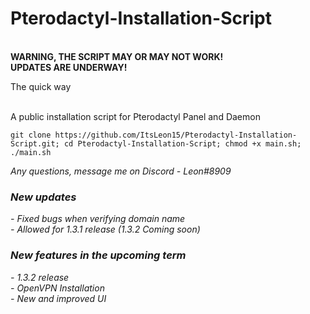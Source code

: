 # Pterodactyl-Installation-Script
<br><b> WARNING, THE SCRIPT MAY OR MAY NOT WORK!<br> UPDATES ARE UNDERWAY! </b>
<p>The quick way</p> <br /> 
A public installation script for Pterodactyl Panel and Daemon <br /> 

``git clone https://github.com/ItsLeon15/Pterodactyl-Installation-Script.git; cd Pterodactyl-Installation-Script; chmod +x main.sh; ./main.sh``

<i>Any questions, message me on Discord - Leon#8909<i>

<h3>New updates</h3>
- Fixed bugs when verifying domain name<br>
- Allowed for 1.3.1 release (1.3.2 Coming soon)<br>

<h3>New features in the upcoming term</h3>
- 1.3.2 release<br>
- OpenVPN Installation<br>
- New and improved UI<br>
